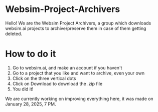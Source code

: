 # Websim-Project-Archivers

Hello! We are the Websim Project Archivers, a group which downloads websim.ai projects to archive/preserve them in case of them getting deleted.

# How to do it

1. Go to websim.ai, and make an account if you haven't
2. Go to a project that you like and want to archive, even your own
3. Click on the three vertical dots
4. Click on Download to download the .zip file
5. You did it!

We are currently working on improving everything here, it was made on January 28, 2025, 7 PM.
